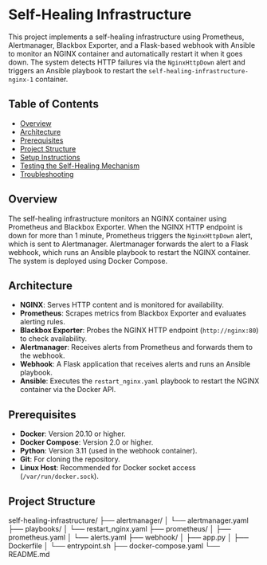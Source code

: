 # Self-Healing Infrastructure

This project implements a self-healing infrastructure using Prometheus, Alertmanager, Blackbox Exporter, and a Flask-based webhook with Ansible to monitor an NGINX container and automatically restart it when it goes down. The system detects HTTP failures via the `NginxHttpDown` alert and triggers an Ansible playbook to restart the `self-healing-infrastructure-nginx-1` container.

## Table of Contents
- [Overview](#overview)
- [Architecture](#architecture)
- [Prerequisites](#prerequisites)
- [Project Structure](#project-structure)
- [Setup Instructions](#setup-instructions)
- [Testing the Self-Healing Mechanism](#testing-the-self-healing-mechanism)
- [Troubleshooting](#troubleshooting)

## Overview
The self-healing infrastructure monitors an NGINX container using Prometheus and Blackbox Exporter. When the NGINX HTTP endpoint is down for more than 1 minute, Prometheus triggers the `NginxHttpDown` alert, which is sent to Alertmanager. Alertmanager forwards the alert to a Flask webhook, which runs an Ansible playbook to restart the NGINX container. The system is deployed using Docker Compose.

## Architecture
- **NGINX**: Serves HTTP content and is monitored for availability.
- **Prometheus**: Scrapes metrics from Blackbox Exporter and evaluates alerting rules.
- **Blackbox Exporter**: Probes the NGINX HTTP endpoint (`http://nginx:80`) to check availability.
- **Alertmanager**: Receives alerts from Prometheus and forwards them to the webhook.
- **Webhook**: A Flask application that receives alerts and runs an Ansible playbook.
- **Ansible**: Executes the `restart_nginx.yaml` playbook to restart the NGINX container via the Docker API.

## Prerequisites
- **Docker**: Version 20.10 or higher.
- **Docker Compose**: Version 2.0 or higher.
- **Python**: Version 3.11 (used in the webhook container).
- **Git**: For cloning the repository.
- **Linux Host**: Recommended for Docker socket access (`/var/run/docker.sock`).

## Project Structure

   self-healing-infrastructure/
   ├── alertmanager/
   │   └── alertmanager.yaml
   ├── playbooks/
   │   └── restart_nginx.yaml
   ├── prometheus/
   │   ├── prometheus.yaml
   │   └── alerts.yaml
   ├── webhook/
   │   ├── app.py
   │   ├── Dockerfile
   │   └── entrypoint.sh
   ├── docker-compose.yaml
   └── README.md
